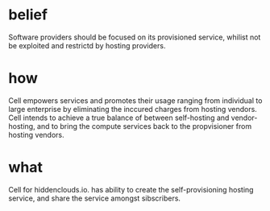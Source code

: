 # belief
Software providers should be focused on its provisioned service, whilist not be exploited and restrictd by hosting providers.

# how
Cell empowers services and promotes their usage ranging from individual to large enterprise by eliminating the inccured charges from hosting vendors. Cell intends to achieve a true balance of between self-hosting and vendor-hosting, and to bring the compute services back to the propvisioner from hosting vendors.   

# what
Cell for hiddenclouds.io. has ability to create the self-provisioning hosting service, and share the service amongst sibscribers.

